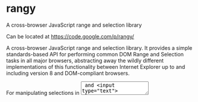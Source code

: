 rangy
=====

A cross-browser JavaScript range and selection library

Can be located at https://code.google.com/p/rangy/

A cross-browser JavaScript range and selection library. It provides a simple standards-based API for performing common DOM Range and Selection tasks in all major browsers, abstracting away the wildly different implementations of this functionality between Internet Explorer up to and including version 8 and DOM-compliant browsers.

For manipulating selections in <textarea> and <input type="text"> elements, see Rangy's poorly-named and svelter twin project, Rangyinputs.

Hosted files for the current stable release can always be found at http://rangy.googlecode.com/svn/trunk/currentrelease/ while the latest development build can be found at http://rangy.googlecode.com/svn/trunk/dev/. These are intended for use in demos using tools such as jsFiddle.
